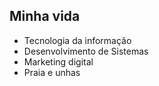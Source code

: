## Minha vida 


- Tecnologia da informação
- Desenvolvimento de Sistemas 
- Marketing digital 
- Praia e unhas

